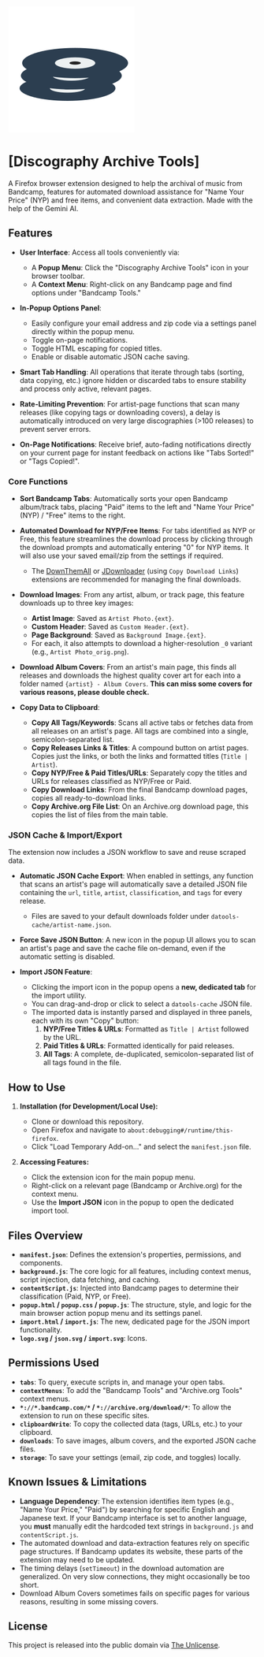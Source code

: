 ![Discography Archive Tools Logo](./logo.svg)
# [Discography Archive Tools]

A Firefox browser extension designed to help the archival of music from Bandcamp, features for automated download assistance for "Name Your Price" (NYP) and free items, and convenient data extraction. Made with the help of the Gemini AI.

## Features

* **User Interface**: Access all tools conveniently via:
    * A **Popup Menu**: Click the "Discography Archive Tools" icon in your browser toolbar.
    * A **Context Menu**: Right-click on any Bandcamp page and find options under "Bandcamp Tools."

* **In-Popup Options Panel**:
    * Easily configure your email address and zip code via a settings panel directly within the popup menu.
    * Toggle on-page notifications.
    * Toggle HTML escaping for copied titles.
    * Enable or disable automatic JSON cache saving.

* **Smart Tab Handling**: All operations that iterate through tabs (sorting, data copying, etc.) ignore hidden or discarded tabs to ensure stability and process only active, relevant pages.

* **Rate-Limiting Prevention**: For artist-page functions that scan many releases (like copying tags or downloading covers), a delay is automatically introduced on very large discographies (>100 releases) to prevent server errors.

* **On-Page Notifications**: Receive brief, auto-fading notifications directly on your current page for instant feedback on actions like "Tabs Sorted!" or "Tags Copied!".

### Core Functions

* **Sort Bandcamp Tabs**: Automatically sorts your open Bandcamp album/track tabs, placing "Paid" items to the left and "Name Your Price" (NYP) / "Free" items to the right.

* **Automated Download for NYP/Free Items**: For tabs identified as NYP or Free, this feature streamlines the download process by clicking through the download prompts and automatically entering "0" for NYP items. It will also use your saved email/zip from the settings if required.
    * The [DownThemAll](https://addons.mozilla.org/en-US/firefox/addon/downthemall/) or [JDownloader](https://jdownloader.org/) (using `Copy Download Links`) extensions are recommended for managing the final downloads.

* **Download Images**: From any artist, album, or track page, this feature downloads up to three key images:
    * **Artist Image**: Saved as `Artist Photo.{ext}`.
    * **Custom Header**: Saved as `Custom Header.{ext}`.
    * **Page Background**: Saved as `Background Image.{ext}`.
    * For each, it also attempts to download a higher-resolution `_0` variant (e.g., `Artist Photo_orig.png`).

* **Download Album Covers**: From an artist's main page, this finds all releases and downloads the highest quality cover art for each into a folder named `{artist} - Album Covers`. **This can miss some covers for various reasons, please double check.**

* **Copy Data to Clipboard**:
    * **Copy All Tags/Keywords**: Scans all active tabs or fetches data from all releases on an artist's page. All tags are combined into a single, semicolon-separated list.
    * **Copy Releases Links & Titles**: A compound button on artist pages. Copies just the links, or both the links and formatted titles (`Title | Artist`).
    * **Copy NYP/Free & Paid Titles/URLs**: Separately copy the titles and URLs for releases classified as NYP/Free or Paid.
    * **Copy Download Links**: From the final Bandcamp download pages, copies all ready-to-download links.
    * **Copy Archive.org File List**: On an Archive.org download page, this copies the list of files from the main table.

### JSON Cache & Import/Export

The extension now includes a JSON workflow to save and reuse scraped data.

* **Automatic JSON Cache Export**: When enabled in settings, any function that scans an artist's page will automatically save a detailed JSON file containing the `url`, `title`, `artist`, `classification`, and `tags` for every release.
    * Files are saved to your default downloads folder under `datools-cache/artist-name.json`.

* **Force Save JSON Button**: A new icon in the popup UI allows you to scan an artist's page and save the cache file on-demand, even if the automatic setting is disabled.

* **Import JSON Feature**:
    * Clicking the import icon in the popup opens a **new, dedicated tab** for the import utility.
    * You can drag-and-drop or click to select a `datools-cache` JSON file.
    * The imported data is instantly parsed and displayed in three panels, each with its own "Copy" button:
        1.  **NYP/Free Titles & URLs**: Formatted as `Title | Artist` followed by the URL.
        2.  **Paid Titles & URLs**: Formatted identically for paid releases.
        3.  **All Tags**: A complete, de-duplicated, semicolon-separated list of all tags found in the file.

## How to Use

1.  **Installation (for Development/Local Use):**
    * Clone or download this repository.
    * Open Firefox and navigate to `about:debugging#/runtime/this-firefox`.
    * Click "Load Temporary Add-on..." and select the `manifest.json` file.

2.  **Accessing Features:**
    * Click the extension icon for the main popup menu.
    * Right-click on a relevant page (Bandcamp or Archive.org) for the context menu.
    * Use the **Import JSON** icon in the popup to open the dedicated import tool.

## Files Overview

* **`manifest.json`**: Defines the extension's properties, permissions, and components.
* **`background.js`**: The core logic for all features, including context menus, script injection, data fetching, and caching.
* **`contentScript.js`**: Injected into Bandcamp pages to determine their classification (Paid, NYP, or Free).
* **`popup.html` / `popup.css` / `popup.js`**: The structure, style, and logic for the main browser action popup menu and its settings panel.
* **`import.html` / `import.js`**: The new, dedicated page for the JSON import functionality.
* **`logo.svg` / `json.svg` / `import.svg`**: Icons.

## Permissions Used

* **`tabs`**: To query, execute scripts in, and manage your open tabs.
* **`contextMenus`**: To add the "Bandcamp Tools" and "Archive.org Tools" context menus.
* **`*://*.bandcamp.com/*` / `*://archive.org/download/*`**: To allow the extension to run on these specific sites.
* **`clipboardWrite`**: To copy the collected data (tags, URLs, etc.) to your clipboard.
* **`downloads`**: To save images, album covers, and the exported JSON cache files.
* **`storage`**: To save your settings (email, zip code, and toggles) locally.

## Known Issues & Limitations
* **Language Dependency**: The extension identifies item types (e.g., "Name Your Price," "Paid") by searching for specific English and Japanese text. If your Bandcamp interface is set to another language, you **must** manually edit the hardcoded text strings in `background.js` and `contentScript.js`.
* The automated download and data-extraction features rely on specific page structures. If Bandcamp updates its website, these parts of the extension may need to be updated.
* The timing delays (`setTimeout`) in the download automation are generalized. On very slow connections, they might occasionally be too short.
* Download Album Covers sometimes fails on specific pages for various reasons, resulting in some missing covers.

## License
This project is released into the public domain via [The Unlicense](https://unlicense.org/).